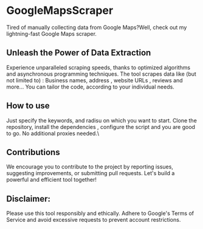 # GoogleMapsScraper
Tired of manually collecting data from Google Maps?Well, check out my lightning-fast Google Maps scraper.

## Unleash the Power of Data Extraction

 Experience unparalleled scraping speeds, thanks to optimized algorithms and asynchronous programming techniques. The tool scrapes data like (but not limited to) : Business names, address , website URLs , reviews and more...
 You can tailor the code, according to your individual needs.

 ## How to use 

 Just specify the keywords, and radisu on which you want to start. Clone the repository, install the dependencies , configure the script and you are good to go. No additional proxies needed.\

## Contributions

We encourage you to contribute to the project by reporting issues, suggesting improvements, or submitting pull requests. Let's build a powerful and efficient tool together!

## Disclaimer:

Please use this tool responsibly and ethically. Adhere to Google's Terms of Service and avoid excessive requests to prevent account restrictions.
